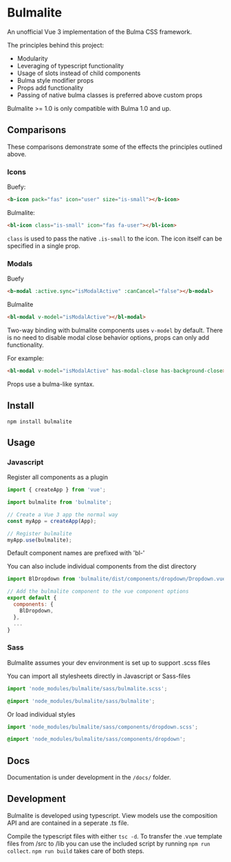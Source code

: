 # Bulmalite
An unofficial Vue 3 implementation of the Bulma CSS framework.

The principles behind this project:
* Modularity
* Leveraging of typescript functionality
* Usage of slots instead of child components
* Bulma style modifier props
* Props add functionality
* Passing of native bulma classes is preferred above custom props

Bulmalite >= 1.0 is only compatible with Bulma 1.0 and up.

## Comparisons
These comparisons demonstrate some of the effects the principles outlined above.

### Icons
Buefy:
```html
<b-icon pack="fas" icon="user" size="is-small"></b-icon>
```

Bulmalite:
```html
<bl-icon class="is-small" icon="fas fa-user"></bl-icon>
```

`class` is used to pass the native `.is-small` to the icon. The icon itself can be specified in a single prop.

### Modals
Buefy
```html
<b-modal :active.sync="isModalActive" :canCancel="false"></b-modal>
```

Bulmalite
```html
<bl-modal v-model="isModalActive"></bl-modal>
```

Two-way binding with bulmalite components uses `v-model` by default. There is no need to disable modal close behavior options, props can only add functionality.

For example:

```html
<bl-modal v-model="isModalActive" has-modal-close has-background-close></bl-modal>
```
Props use a bulma-like syntax.

## Install
`npm install bulmalite`

## Usage
### Javascript
Register all components as a plugin
```javascript
import { createApp } from 'vue';

import bulmalite from 'bulmalite';

// Create a Vue 3 app the normal way
const myApp = createApp(App);

// Register bulmalite 
myApp.use(bulmalite);

```

Default component names are prefixed with 'bl-'

You can also include individual components from the dist directory
```javascript
import BlDropdown from 'bulmalite/dist/components/dropdown/Dropdown.vue';

// Add the bulmalite component to the vue component options
export default {
  components: {
    BlDropdown,  
  },
  ...
} 
```

### Sass
Bulmalite assumes your dev environment is set up to support .scss files

You can import all stylesheets directly in Javascript or Sass-files
```javascript
import 'node_modules/bulmalite/sass/bulmalite.scss';
```

```scss
@import 'node_modules/bulmalite/sass/bulmalite';
```

Or load individual styles
```javascript
import 'node_modules/bulmalite/sass/components/dropdown.scss';
```

```scss
@import 'node_modules/bulmalite/sass/components/dropdown';
```

## Docs
Documentation is under development in the `/docs/` folder.

## Development
Bulmalite is developed using typescript. View models use the composition API and are contained in a seperate .ts file.

Compile the typescript files with either `tsc -d`. To transfer the .vue template files from /src to /lib you can use the included script by running `npm run collect`. `npm run build` takes care of both steps.
